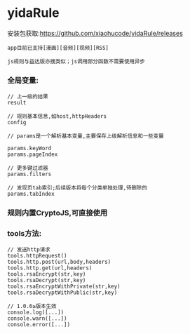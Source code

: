 # yidaRule
安装包获取:https://github.com/xiaohucode/yidaRule/releases

```app目前已支持[漫画][音频][视频][RSS]```

```js规则与益达版亦搜类似；js调用部分函数不需要使用异步```


### 全局变量:

```
// 上一级的结果
result

// 规则基本信息,如host,httpHeaders
config

// params是一个解析基本变量,主要保存上级解析信息和一些变量

params.keyWord
params.pageIndex

// 更多键过滤器
params.filters

// 发现页tab索引;后续版本将每个分类单独处理,待删除的
params.tabIndex

```

### 规则内置CryptoJS,可直接使用

### tools方法:
```
// 发送http请求
tools.httpRequest()
tools.http.post(url,body,headers)
tools.http.get(url,headers)
tools.rsaEncrypt(str,key)
tools.rsaDecrypt(str,key)
tools.rsaEncryptWithPrivate(str,key)
tools.rsaDecryptWithPublic(str,key)

// 1.0.6≥版本生效
console.log([...])
console.warn([...])
console.error([...])

```
